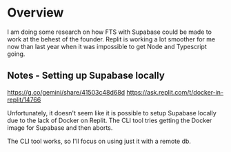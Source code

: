 # Overview

I am doing some research on how FTS with Supabase could be made to work at the behest of the founder. Replit is working a lot smoother for me now than last year when it was impossible to get Node and Typescript going.

## Notes - Setting up Supabase locally

https://g.co/gemini/share/41503c48d68d
https://ask.replit.com/t/docker-in-replit/14766

Unfortunately, it doesn't seem like it is possible to setup Supabase locally due to the lack of Docker on Replit. The CLI tool tries getting the Docker image for Supabase and then aborts.

The CLI tool works, so I'll focus on using just it with a remote db.